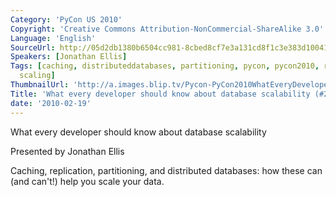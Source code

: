 ```yaml
---
Category: 'PyCon US 2010'
Copyright: 'Creative Commons Attribution-NonCommercial-ShareAlike 3.0'
Language: 'English'
SourceUrl: http://05d2db1380b6504cc981-8cbed8cf7e3a131cd8f1c3e383d10041.r93.cf2.rackcdn.com/pycon-us-2010/313_what-every-developer-should-know-about-database-scalability-21.m4v
Speakers: [Jonathan Ellis]
Tags: [caching, distributeddatabases, partitioning, pycon, pycon2010, replication,
  scaling]
ThumbnailUrl: 'http://a.images.blip.tv/Pycon-PyCon2010WhatEveryDeveloperShouldKnowAboutDatabaseScalab945.png'
Title: 'What every developer should know about database scalability (#21)'
date: '2010-02-19'
---
```

What every developer should know about database scalability

  
Presented by Jonathan Ellis

  
Caching, replication, partitioning, and distributed databases: how these can
(and can't!) help you scale your data.

